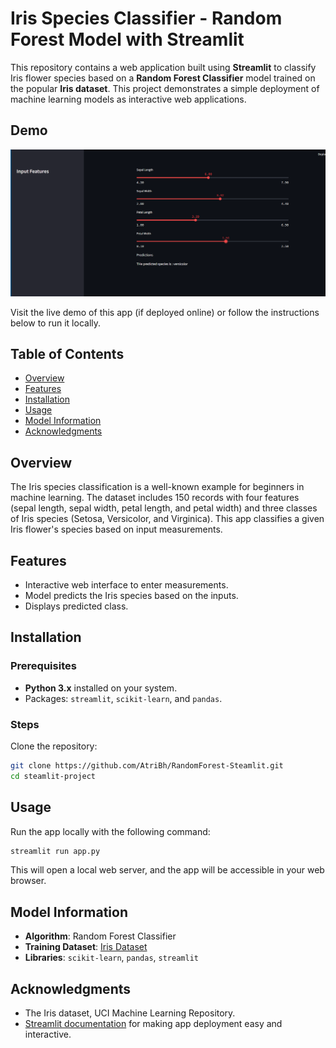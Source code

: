
# Iris Species Classifier - Random Forest Model with Streamlit

This repository contains a web application built using **Streamlit** to classify Iris flower species based on a **Random Forest Classifier** model trained on the popular **Iris dataset**. This project demonstrates a simple deployment of machine learning models as interactive web applications.

## Demo

![App Screenshot](screenshot-1.png)

Visit the live demo of this app (if deployed online) or follow the instructions below to run it locally.

## Table of Contents

- [Overview](#overview)
- [Features](#features)
- [Installation](#installation)
- [Usage](#usage)
- [Model Information](#model-information)
- [Acknowledgments](#acknowledgments)

## Overview

The Iris species classification is a well-known example for beginners in machine learning. The dataset includes 150 records with four features (sepal length, sepal width, petal length, and petal width) and three classes of Iris species (Setosa, Versicolor, and Virginica). This app classifies a given Iris flower's species based on input measurements.

## Features

- Interactive web interface to enter measurements.
- Model predicts the Iris species based on the inputs.
- Displays predicted class.

## Installation

### Prerequisites

- **Python 3.x** installed on your system.
- Packages: `streamlit`, `scikit-learn`, and `pandas`.

### Steps
Clone the repository:
   ```bash
   git clone https://github.com/AtriBh/RandomForest-Steamlit.git
   cd steamlit-project
   ```


## Usage

Run the app locally with the following command:

```bash
streamlit run app.py
```

This will open a local web server, and the app will be accessible in your web browser.

## Model Information

- **Algorithm**: Random Forest Classifier
- **Training Dataset**: [Iris Dataset](https://archive.ics.uci.edu/ml/datasets/iris)
- **Libraries**: `scikit-learn`, `pandas`, `streamlit`

## Acknowledgments

- The Iris dataset, UCI Machine Learning Repository.
- [Streamlit documentation](https://docs.streamlit.io/) for making app deployment easy and interactive.

